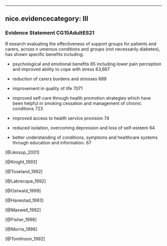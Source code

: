 
---
nice.evidencecategory: III
---

### Evidence Statement CG15AdultES21
R esearch evaluating the effectiveness of support groups for patients and carers, across n umerous conditions and groups (not necessarily diabetes), has shown specific benefits including: 

*   psychological and emotional benefits 65 including lower pain perception and improved ability to cope with stress 63,667 

*    reduction of carers burdens and stresses 689 

*    improvement in quality of life 7071 

*    improved self-care through health promotion strategies which have been helpful in smoking cessation and management of chronic conditions 723 

*    improved access to health service provision 74 

*    reduced isolation, overcoming depression and loss of self-esteem 64 

*    better understanding of conditions, symptoms and healthcare systems through education and information. 67

[@Jessup_2001]

[@Knight_1993]

[@Toseland_1992]

[@Labrecque_1992]

[@Ostwald_1999]

[@Hanestad_1993]

[@Maxwell_1992]

[@Fisher_1998]

[@Morris_1998]

[@Tomlinson_1992]

